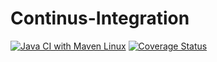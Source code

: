 # Continus-Integration
[![Java CI with Maven Linux](https://github.com/MatuTia/Continus-Integration/actions/workflows/maven.yml/badge.svg)](https://github.com/MatuTia/Continus-Integration/actions/workflows/maven.yml)
[![Coverage Status](https://coveralls.io/repos/github/MatuTia/Continus-Integration/badge.svg?branch=main)](https://coveralls.io/github/MatuTia/Continus-Integration?branch=main)
